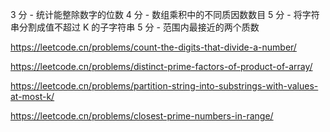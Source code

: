 3 分 - 统计能整除数字的位数
4 分 - 数组乘积中的不同质因数数目
5 分 - 将字符串分割成值不超过 K 的子字符串
5 分 - 范围内最接近的两个质数


https://leetcode.cn/problems/count-the-digits-that-divide-a-number/

https://leetcode.cn/problems/distinct-prime-factors-of-product-of-array/

https://leetcode.cn/problems/partition-string-into-substrings-with-values-at-most-k/

https://leetcode.cn/problems/closest-prime-numbers-in-range/